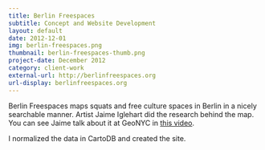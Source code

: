 ```yaml
---
title: Berlin Freespaces
subtitle: Concept and Website Development
layout: default
date: 2012-12-01
img: berlin-freespaces.png
thumbnail: berlin-freespaces-thumb.png
project-date: December 2012
category: client-work
external-url: http://berlinfreespaces.org
url-display: berlinfreespaces.org
---
```


Berlin Freespaces maps squats and free culture spaces in Berlin in a nicely searchable manner. Artist Jaime Iglehart did the research behind the map. You can see Jaime talk about it at GeoNYC in [this video](https://vimeo.com/111900628#t=34m05s).

I normalized the data in CartoDB and created the site.
